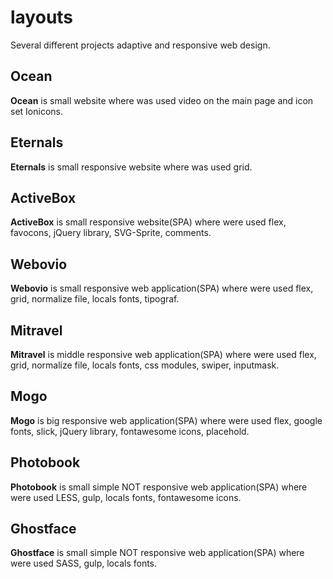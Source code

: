 # layouts
Several different projects adaptive and responsive web design.

## Ocean
**Ocean** is small website where was used video on the main page and icon set Ionicons.

## Eternals
**Eternals** is small responsive website where was used grid.

## ActiveBox
**ActiveBox** is small responsive website(SPA) where were used flex, favocons, jQuery library, SVG-Sprite, comments.

## Webovio 
**Webovio** is small responsive web application(SPA) where were used flex, grid, normalize file, locals fonts, tipograf.

## Mitravel
**Mitravel** is middle responsive web application(SPA) where were used flex, grid, normalize file, locals fonts, css modules, swiper, inputmask.

## Mogo
**Mogo** is big responsive web application(SPA) where were used flex, google fonts, slick, jQuery library, fontawesome icons, placehold.

## Photobook
**Photobook** is small simple NOT responsive web application(SPA) where were used LESS, gulp, locals fonts, fontawesome icons.

## Ghostface 
**Ghostface** is small simple NOT responsive web application(SPA) where were used SASS, gulp, locals fonts.
